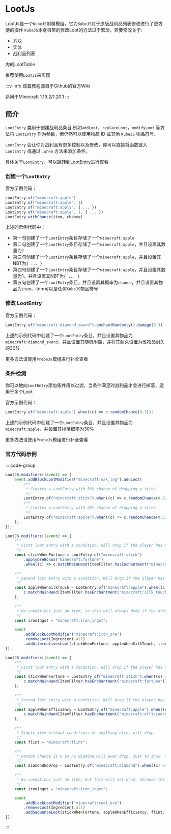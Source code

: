 # LootJs
LootJs是一个`KubeJS`附属模组，它为`KubeJS`对于原版战利品列表修改进行了更方便的操作
`KubeJS`本身自带的修改Loot的方法过于繁琐，若要修改关于:
- 方块
- 实体
- 战利品列表

内的LootTable

推荐使用`LootJs`来实现

:::v-info
该篇教程源自于Github的官方Wiki

适用于Minecraft 1.19.2/1.20.1
:::

## 简介
`LootEntry` 类用于创建战利品条目.例如`addLoot`，`replaceLoot`，`modifyLoot` 等方法将 `LootEntry` 作为参数，但仍然可以使用物品 ID 或其他 `KubeJS` 物品符号.

`LootEntry` 会让你对战利品有更多控制以及修改，你可以直接将函数链入` LootEntry` 或通过 `.when` 方法来添加条件。

具体关于`LootEntry`，可以跳转到[LootEntry](../../LootTable/BasicKnowledge/LootEntry.md)进行查看

### 创建一个`LootEntry`

官方示例代码：

```js
LootEntry.of("minecraft:apple")
LootEntry.of("minecraft:apple", 1)
LootEntry.of("minecraft:apply", { ... })
LootEntry.of("minecraft:apple", 1, { ... })
LootEntry.withChance(item, chance)
```
上述的示例代码中：
- 第一句创建了一个`LootEntry`条目存储了一个`minecraft:apple`
- 第二句创建了一个`LootEntry`条目存储了一个`minecraft:apple`，并且设置其数量为1
- 第三句创建了一个`LootEntry`条目存储了一个`minecraft:apple`，并且设置其NBT为`{ ... }`
- 第四句创建了一个`LootEntry`条目存储了一个`minecraft:apple`，并且设置其数量为1，并且设置其NBT为`{ ... }`
- 第五句创建了一个`LootEntry`条目，并且设置其概率为`chance`，并且设置其物品为`item`，item可以是任何`KubeJS`物品符号

### 修改 LootEntry

官方示例代码：

```js
LootEntry.of("minecraft:diamond_sword").enchantRandomly().damage(0.3)
```
上述的示例代码中创建了一个`LootEntry`条目，并且设置其物品为`minecraft:diamond_sword`，并且设置其随机附魔，并将其耐久设置为改物品耐久的30%

更多方法请使用`ProbeJs`模组进行补全查看

### 条件检测

你可以地向`LootEntry`添加条件用以过滤，当条件满足时战利品才会进行掉落，适用于多个Loot

官方示例代码：
```js
LootEntry.of("minecraft:apple").when((c) => c.randomChance(0.3));
```
上述的示例代码中创建了一个`LootEntry`条目，并且设置其物品为`minecraft:apple`，并设置其掉落概率为30%

更多方法请使用`ProbeJs`模组进行补全查看

### 官方代码示例

::: code-group

```js [使用addLoot进行操作]
LootJS.modifiers((event) => {
    event.addBlockLootModifier("minecraft:oak_log").addLoot(
        /**
         * Creates a LootEntry with 50% chance of dropping a stick.
         */
        LootEntry.of("minecraft:stick").when((c) => c.randomChance(0.5)),
        /**
         * Creates a LootEntry with 50% chance of dropping a stick.
         */
        LootEntry.of("minecraft:apple").when((c) => c.randomChance(0.5))
    );
});
```
```js [使用addAlternativesLoot进行操作]
LootJS.modifiers((event) => {
    /**
     * First loot entry with a condition. Will drop if the player has fortune.
     */
    const stickWhenFortune = LootEntry.of("minecraft:stick")
        .applyOreBonus("minecraft:fortune")
        .when((c) => c.matchMainHand(ItemFilter.hasEnchantment("minecraft:fortune")));

    /**
     * Second loot entry with a condition. Will drop if the player has silk touch and the first entry doesn't match.
     */
    const appleWhenSilkTouch = LootEntry.of("minecraft:apple").when((c) =>
        c.matchMainHand(ItemFilter.hasEnchantment("minecraft:silk_touch"))
    );

    /**
     * No conditions just an item, so this will always drop if the other two don't.
     */
    const ironIngot = "minecraft:iron_ingot";

    event
        .addBlockLootModifier("minecraft:iron_ore")
        .removeLoot(Ingredient.all)
        .addAlternativesLoot(stickWhenFortune, appleWhenSilkTouch, ironIngot);
});
```
```js [使用addSequenceLoot进行操作]
LootJS.modifiers((event) => {
    /**
     * First loot entry with a condition. Will drop if the player has fortune.
     */
    const stickWhenFortune = LootEntry.of("minecraft:stick").when((c) =>
        c.matchMainHand(ItemFilter.hasEnchantment("minecraft:fortune"))
    );

    /**
     * Second loot entry with a condition. Will drop if the player has silk touch.
     */
    const appleWhenEfficiency = LootEntry.of("minecraft:apple").when((c) =>
        c.matchMainHand(ItemFilter.hasEnchantment("minecraft:efficiency"))
    );

    /**
     * Simple item without conditions or anything else, will drop
     */
    const flint = "minecraft:flint";

    /**
     * Random chance is 0 so no diamond will ever drop. Just to show, that it will skip all other entries.
     */
    const diamondNoDrop = LootEntry.of("minecraft:diamond").when((c) => c.randomChance(0.0));

    /**
     * No conditions just an item, but this will not drop, because the previous entry failed.
     */
    const ironIngot = "minecraft:iron_ingot";

    event
        .addBlockLootModifier("minecraft:coal_ore")
        .removeLoot(Ingredient.all)
        .addSequenceLoot(stickWhenFortune, appleWhenEfficiency, flint, diamondNoDrop, ironIngot);
});
```
:::
